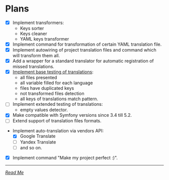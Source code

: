 # Plans

- [x] Implement transformers:
   - Keys sorter
   - Keys cleaner
   - YAML keys transformer
- [x] Implement command for transformation of certain YAML translation file.
- [x] Implement autowiring of project translation files and command which will transform them all.
- [x] Add a wrapper for a standard translator for automatic registration of missed translations.
- [x] [Implement base testing of translations](docs/lint/lint_yaml_command.md):
    - all files presented
    - all variable filled for each language
    - files have duplicated keys
    - not transformed files detection
    - all keys of translations match pattern.
- [ ] Implement extended testing of translations:
    - empty values detector.
- [x] Make compatible with Symfony versions since 3.4 till 5.2.
- [ ] Extend support of translation files formats.
- Implement auto-translation via vendors API:
  - [x] Google Translate
  - [ ] Yandex Translate
  - [ ] and so on.
- [x] Implement command "Make my project perfect :)".


---
*[Read Me](README.md)*
